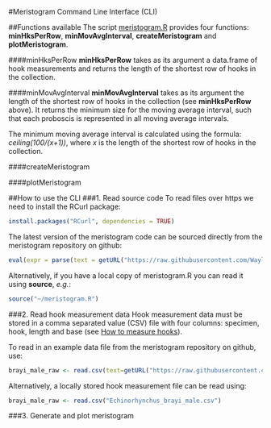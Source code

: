 #Meristogram Command Line Interface (CLI)

##Functions available
The script [meristogram.R](https://github.com/WaylandM/meristogram/blob/master/CLI/meristogram.R) provides four functions: **minHksPerRow**, **minMovAvgInterval**, **createMeristogram** and **plotMeristogram**.

####minHksPerRow
**minHksPerRow** takes as its argument a data.frame of hook measurements and returns the length of the shortest row of hooks in the collection.

####minMovAvgInterval
**minMovAvgInterval** takes as its argument the length of the shortest row of hooks in the collection (see **minHksPerRow** above). It returns the minimum size for the moving average interval, such that each proboscis is represented in all moving average intervals. 

The minimum moving average interval is calculated using the formula: *ceiling(100/(x+1))*, where *x* is the length of the shortest row of hooks in the collection.

####createMeristogram

####plotMeristogram


##How to use the CLI
###1. Read source code
To read files over https we need to install the RCurl package:
```r
install.packages("RCurl", dependencies = TRUE)
```
The latest version of the meristogram code can be sourced directly from the meristogram repository on github:
```r
eval(expr = parse(text = getURL("https://raw.githubusercontent.com/WaylandM/meristogram/master/CLI/meristogram.R", ssl.verifypeer=FALSE) ))
```
Alternatively, if you have a local copy of meristogram.R you can read it using **source**, *e.g.*:
```r
source("~/meristogram.R")
```



###2. Read hook measurement data
Hook measurement data must be stored in a comma separated value (CSV) file with four columns: specimen, hook, length and base (see [How to measure hooks](https://github.com/WaylandM/meristogram/blob/master/doc/How%20to%20measure%20hooks.md)).

To read in an example data file from the meristogram repository on github, use:
```r
brayi_male_raw <- read.csv(text=getURL("https://raw.githubusercontent.com/WaylandM/meristogram/master/data/Echinorhynchus_brayi_male.csv"))
```
Alternatively, a locally stored hook measurement file can be read using:
```r
brayi_male_raw <- read.csv("Echinorhynchus_brayi_male.csv")
```

###3. Generate and plot meristogram

